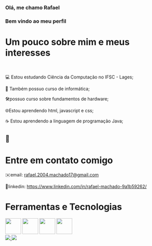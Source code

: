<div>
<h3> Olá, me chamo Rafael </h3> 
<h3> Bem vindo ao meu perfil </h3>
<h1>Um pouco sobre mim e meus interesses</h1> </br>

💻 Estou estudando Ciência da Computação no IFSC - Lages;

📖 Também possuo curso de informática;

🛠️possuo curso sobre fundamentos de hardware;

🌐Estou aprendendo html, javascript e css;

☕ Estou aprendendo a linguagem de programação Java;

</div>

<div>

## 👋<h1>Entre em contato comigo</h1>


✉️email: rafael.2004.machado17@gmail.com

</div>

💼linkedin: https://www.linkedin.com/in/rafael-machado-9a1b59262/

<div>
  
## <h1> Ferramentas e Tecnologias </h1>

<img height="50" width="50" src="https://cdn.jsdelivr.net/gh/devicons/devicon@latest/icons/java/java-original-wordmark.svg" /> 
<img height="50" width="50"src="https://cdn.jsdelivr.net/gh/devicons/devicon@latest/icons/html5/html5-original.svg" /> 
<img height="50" width="50" src="https://cdn.jsdelivr.net/gh/devicons/devicon@latest/icons/css3/css3-original.svg" />
<img height="50" width="50" src="https://cdn.jsdelivr.net/gh/devicons/devicon@latest/icons/javascript/javascript-original.svg" />
          

</div>

<div>
<a href="https://github.com/RafaelMachado914">
<img loading="lazy" src="https://github-readme-stats.vercel.app/api/top-langs/?username=RafaelMachado914&layout=compact&langs_count=7&theme=dracula"/>
<img loading="lazy" src="https://github-readme-stats.vercel.app/api?username=RafaelMachado914&show_icons=true&theme=dracula&include_all_commits=true&count_private=true"/>
</div>
